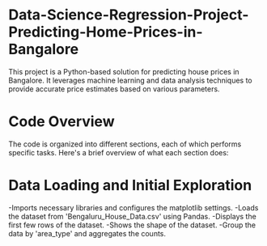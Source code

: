 # Data-Science-Regression-Project-Predicting-Home-Prices-in-Bangalore
This project is a Python-based solution for predicting house prices in Bangalore. It leverages machine learning and data analysis techniques to provide accurate price estimates based on various parameters.

# Code Overview
The code is organized into different sections, each of which performs specific tasks. Here's a brief overview of what each section does:

# Data Loading and Initial Exploration
-Imports necessary libraries and configures the matplotlib settings.
-Loads the dataset from 'Bengaluru_House_Data.csv' using Pandas.
-Displays the first few rows of the dataset.
-Shows the shape of the dataset.
-Group the data by 'area_type' and aggregates the counts.
